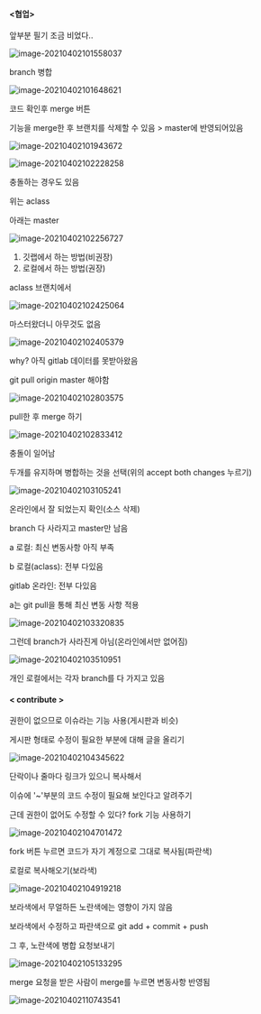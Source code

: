 #### <협업>

앞부분 필기 조금 비었다..



![image-20210402101558037](C:\Users\na0i\AppData\Roaming\Typora\typora-user-images\image-20210402101558037.png)

branch 병합



![image-20210402101648621](C:\Users\na0i\AppData\Roaming\Typora\typora-user-images\image-20210402101648621.png)

코드 확인후 merge 버튼



기능을 merge한 후 브랜치를 삭제할 수 있음 > master에 반영되어있음

![image-20210402101943672](C:\Users\na0i\AppData\Roaming\Typora\typora-user-images\image-20210402101943672.png)





![image-20210402102228258](C:\Users\na0i\AppData\Roaming\Typora\typora-user-images\image-20210402102228258.png)

충돌하는 경우도 있음

위는 aclass

아래는 master

![image-20210402102256727](C:\Users\na0i\AppData\Roaming\Typora\typora-user-images\image-20210402102256727.png)



1. 깃랩에서 하는 방법(비권장)
2. 로컬에서 하는 방법(권장)



aclass 브랜치에서

![image-20210402102425064](C:\Users\na0i\AppData\Roaming\Typora\typora-user-images\image-20210402102425064.png)

마스터왔더니 아무것도 없음

![image-20210402102405379](C:\Users\na0i\AppData\Roaming\Typora\typora-user-images\image-20210402102405379.png)

why? 아직 gitlab 데이터를 못받아왔음

git pull origin master 해야함



![image-20210402102803575](C:\Users\na0i\AppData\Roaming\Typora\typora-user-images\image-20210402102803575.png)

pull한 후 merge 하기



![image-20210402102833412](C:\Users\na0i\AppData\Roaming\Typora\typora-user-images\image-20210402102833412.png)

충돌이 일어남

두개를 유지하며 병합하는 것을 선택(위의 accept both changes 누르기)





![image-20210402103105241](C:\Users\na0i\AppData\Roaming\Typora\typora-user-images\image-20210402103105241.png)

온라인에서 잘 되었는지 확인(소스 삭제)

branch 다 사라지고 master만 남음





a 로컬: 최신 변동사항 아직 부족

b 로컬(aclass): 전부 다있음

gitlab 온라인: 전부 다있음





a는 git pull을 통해 최신 변동 사항 적용



![image-20210402103320835](C:\Users\na0i\AppData\Roaming\Typora\typora-user-images\image-20210402103320835.png)

그런데 branch가 사라진게 아님(온라인에서만 없어짐)

![image-20210402103510951](C:\Users\na0i\AppData\Roaming\Typora\typora-user-images\image-20210402103510951.png)

개인 로컬에서는 각자 branch를 다 가지고 있음





#### < contribute >

권한이 없으므로 이슈라는 기능 사용(게시판과 비슷)



게시판 형태로 수정이 필요한 부분에 대해 글을 올리기

![image-20210402104345622](C:\Users\na0i\AppData\Roaming\Typora\typora-user-images\image-20210402104345622.png)

단락이나 줄마다 링크가 있으니 복사해서

이슈에 '~'부분의 코드 수정이 필요해 보인다고 알려주기





근데 권한이 없어도 수정할 수 있다? fork 기능 사용하기

![image-20210402104701472](C:\Users\na0i\AppData\Roaming\Typora\typora-user-images\image-20210402104701472.png)



fork 버튼 누르면 코드가 자기 계정으로 그대로 복사됨(파란색)

로컬로 복사해오기(보라색)

![image-20210402104919218](C:\Users\na0i\AppData\Roaming\Typora\typora-user-images\image-20210402104919218.png)

보라색에서 무얼하든 노란색에는 영향이 가지 않음



보라색에서 수정하고 파란색으로 git add + commit + push



그 후, 노란색에 병합 요청보내기

![image-20210402105133295](C:\Users\na0i\AppData\Roaming\Typora\typora-user-images\image-20210402105133295.png)



merge 요청을 받은 사람이 merge를 누르면 변동사항 반영됨

![image-20210402110743541](C:\Users\na0i\AppData\Roaming\Typora\typora-user-images\image-20210402110743541.png)

